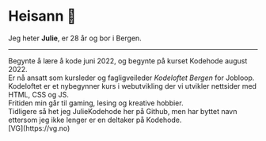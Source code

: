 # Heisann 👋
Jeg heter <strong>Julie</strong>, er 28 år og bor i Bergen.<br />
<hr>
Begynte å lære å kode juni 2022, og begynte på kurset Kodehode august 2022.<br />
Er nå ansatt som kursleder og fagligveileder <em>Kodeloftet Bergen</em> for Jobloop.<br />
Kodeloftet er et nybegynner kurs i webutvikling der vi utvikler nettsider med HTML, CSS og JS.<br />
Fritiden min går til gaming, lesing og kreative hobbier.<br />
Tidligere så het jeg JulieKodehode her på Github, men har byttet navn ettersom jeg ikke lenger er en deltaker på Kodehode.<br>
[VG](https://vg.no)

<!--
### ✨ Currents ✨
🔭 I’m currently working on: My portfolio and small projects for my portfolio <br />
🌱 I’m currently learning: React and Tailwind <br />
💬 Ask me about: My projects <br />
📫 How to reach me: julie.kodehode@gmail.com <br />
⚡ Fun fact: I used to be a hairstylist, and creativity is my drive in life
-->
